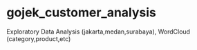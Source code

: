 # gojek_customer_analysis
Exploratory Data Analysis (jakarta,medan,surabaya), WordCloud (category,product,etc)
